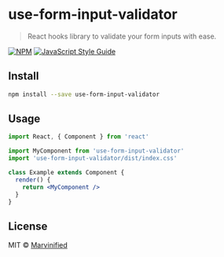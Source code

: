 # use-form-input-validator

> React hooks library to validate your form inputs with ease.

[![NPM](https://img.shields.io/npm/v/use-form-input-validator.svg)](https://www.npmjs.com/package/use-form-input-validator) [![JavaScript Style Guide](https://img.shields.io/badge/code_style-standard-brightgreen.svg)](https://standardjs.com)

## Install

```bash
npm install --save use-form-input-validator
```

## Usage

```jsx
import React, { Component } from 'react'

import MyComponent from 'use-form-input-validator'
import 'use-form-input-validator/dist/index.css'

class Example extends Component {
  render() {
    return <MyComponent />
  }
}
```

## License

MIT © [Marvinified](https://github.com/Marvinified)
